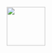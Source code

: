 <p align="center">
  <img src="https://github.com/user-attachments/assets/be3eb033-2245-4cd5-ad19-ee105187eae7" width="90px" />
</p>

